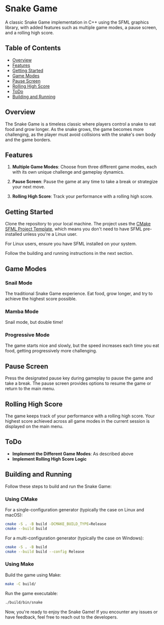 # Snake Game

A classic Snake Game implementation in C++ using the SFML graphics library, with added features such as multiple game modes, a pause screen, and a rolling high score.

## Table of Contents

- [Overview](#overview)
- [Features](#features)
- [Getting Started](#getting-started)
- [Game Modes](#game-modes)
- [Pause Screen](#pause-screen)
- [Rolling High Score](#rolling-high-score)
- [ToDo](#todo)
- [Building and Running](#building-and-running)

## Overview

The Snake Game is a timeless classic where players control a snake to eat food and grow longer. As the snake grows, the game becomes more challenging, as the player must avoid collisions with the snake's own body and the game borders.

## Features

1. **Multiple Game Modes**: Choose from three different game modes, each with its own unique challenge and gameplay dynamics.

2. **Pause Screen**: Pause the game at any time to take a break or strategize your next move.

3. **Rolling High Score**: Track your performance with a rolling high score.

## Getting Started

Clone the repository to your local machine. The project uses the [CMake SFML Project Template](https://github.com/SFML/cmake-sfml-project), which means you don't need to have SFML pre-installed unless you're a Linux user.

For Linux users, ensure you have SFML installed on your system.

Follow the building and running instructions in the next section.

## Game Modes

### Snail Mode

The traditional Snake Game experience. Eat food, grow longer, and try to achieve the highest score possible.

### Mamba Mode

Snail mode, but double time!

### Progressive Mode

The game starts nice and slowly, but the speed increases each time you eat food, getting progressively more challenging.

## Pause Screen

Press the designated pause key during gameplay to pause the game and take a break. The pause screen provides options to resume the game or return to the main menu.

## Rolling High Score

The game keeps track of your performance with a rolling high score. Your highest score achieved across all game modes in the current session is displayed on the main menu.

## ToDo

- **Implement the Different Game Modes**: As described above
- **Implement Rolling High Score Logic**

## Building and Running

Follow these steps to build and run the Snake Game:

### Using CMake

For a single-configuration generator (typically the case on Linux and macOS):

```bash
cmake -S . -B build -DCMAKE_BUILD_TYPE=Release
cmake --build build
```

For a multi-configuration generator (typically the case on Windows):

```bash
cmake -S . -B build
cmake --build build --config Release
```

### Using Make

Build the game using Make:

```bash
make -C build/
```

Run the game executable:

```bash
./build/bin/snake
```

Now, you're ready to enjoy the Snake Game! If you encounter any issues or have feedback, feel free to reach out to the developers.